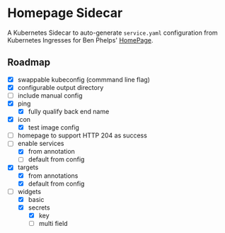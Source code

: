 # Homepage Sidecar
A Kubernetes Sidecar to auto-generate `service.yaml` configuration from Kubernetes Ingresses for Ben Phelps' [HomePage](https://github.com/benphelps/homepage).

## Roadmap
- [x] swappable kubeconfig (commmand line flag)
- [x] configurable output directory
- [ ] include manual config
- [x] ping
  - [x] fully qualify back end name
- [x] icon
  - [x] test image config
- [ ] homepage to support HTTP 204 as success
- [ ] enable services
  - [x] from annotation
  - [ ] default from config
- [x] targets
  - [x] from annotations
  - [x] default from config
- [ ] widgets
  - [x] basic
  - [x] secrets
    - [x] key
    - [ ] multi field